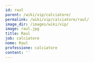 ```yaml
---
id: raul
parent: /wiki/vip/calciatore/
permalink: /wiki/vip/calciatore/raul/
image_dir: /images/wiki/vip/
image: raul.jpg
title: Raul
job: calciatore
nome: Raul
professione: calciatore
content: ''
---
```

